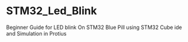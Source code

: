 # STM32_Led_Blink
Beginner Guide for LED blink On STM32 Blue Pill using STM32  Cube ide and Simulation in Protius
